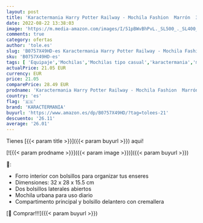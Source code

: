```yaml
---
layout: post
title: 'Karactermania Harry Potter Railway - Mochila Fashion  Marrón  32 cm'
date: 2022-08-22 13:38:03
image: 'https://m.media-amazon.com/images/I/51pBWvBhPvL._SL500_._SL400_.jpg'
comments: true
category: ofertas
author: 'tole.es'
slug: 'B0757X49HD-es Karactermania Harry Potter Railway - Mochila Fashion...'
sku: 'B0757X49HD-es'
tags: [ 'Equipaje','Mochilas','Mochilas tipo casual','karactermania','mochila','🇪🇸', ]
actualPrice: 21.05 EUR
currency: EUR
price: 21.05
comparePrice: 28.49 EUR
prodname: 'Karactermania Harry Potter Railway - Mochila Fashion  Marrón  32 cm'
country: 'es'
flag: '🇪🇸'
brand: 'KARACTERMANIA'
buyurl: 'https://www.amazon.es/dp/B0757X49HD/?tag=tolees-21'
descuento: '26.11'
average: '26.01'
---
```


Tienes [{{< param title >}}]({{< param buyurl >}}) aqui!

[![{{< param prodname >}}]({{< param image >}})]({{< param buyurl >}})

🔎:

- Forro interior con bolsillos para organizar tus enseres
- Dimensiones: 32 x 28 x 15.5 cm
- Dos bolsillos laterales abiertos
- Mochila urbana para uso diario
- Compartimento principal y bolsillo delantero con cremallera

[🛒 Comprar!!!]({{< param buyurl >}})
